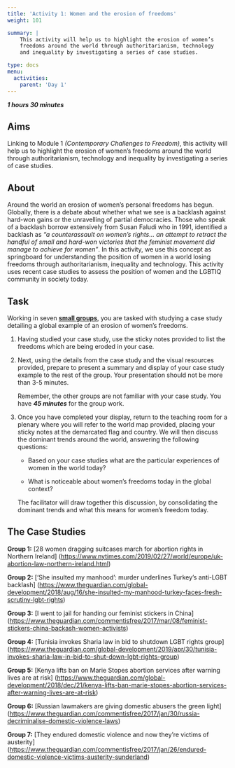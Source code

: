 ```yaml
---
title: 'Activity 1: Women and the erosion of freedoms'
weight: 101

summary: |
    This activity will help us to highlight the erosion of women’s
    freedoms around the world through authoritarianism, technology
    and inequality by investigating a series of case studies.

type: docs
menu:
  activities:
    parent: 'Day 1'
---
```


***1 hours 30 minutes***

## Aims

<!-- XXX: Reference to Module 1 -->
Linking to Module 1 _(Contemporary Challenges to Freedom)_,
this activity will help us to highlight the erosion of women’s
freedoms around the world through authoritarianism, technology
and inequality by investigating a series of case studies.

## About

Around the world an erosion of women’s personal freedoms has
begun. Globally, there is a debate about whether what we see is
a backlash against hard-won gains or the unravelling of partial
democracies. Those who speak of a backlash borrow
extensively from Susan Faludi who in 1991, identified a
backlash as *“a counterassault on women’s rights… an attempt to
retract the handful of small and hard-won victories that the
feminist movement did manage to achieve for women”*. In this
activity, we use this concept as springboard for understanding
the position of women in a world losing freedoms through
authoritarianism, inequality and technology. This activity uses
recent case studies to assess the position of women and the
LGBTIQ community in society today.

## Task

Working in seven <u>**small groups**</u>, you are tasked with studying a
case study detailing a global example of an erosion of women’s
freedoms.

1.  Having studied your case study, use the sticky notes
    provided to list the freedoms which are being eroded in your
    case.

2.  Next, using the details from the case study and the visual
    resources provided, prepare to present a summary and
    display of your case study example to the rest of the group.
    Your presentation should not be more than 3-5 minutes.

    Remember, the other groups are not familiar with your case
    study. You have ***45 minutes*** for the group work.

3.  Once you have completed your display, return to the
    teaching room for a plenary where you will refer to the world
    map provided, placing your sticky notes at the demarcated
    flag and country. We will then discuss the dominant trends
    around the world, answering the following questions:

    * Based on your case studies what are the particular
      experiences of women in the world today?

    * What is noticeable about women’s freedoms today in the
      global context?

    The facilitator will draw together this discussion, by
    consolidating the dominant trends and what this means for
    women’s freedom today.

## The Case Studies

**Group 1:**
[28 women dragging suitcases march for abortion rights in Northern Ireland]
(https://www.nytimes.com/2019/02/27/world/europe/uk-abortion-law-northern-ireland.html)

**Group 2:**
[‘She insulted my manhood’: murder underlines Turkey’s anti-LGBT backlash]
(https://www.theguardian.com/global-development/2018/aug/16/she-insulted-my-manhood-turkey-faces-fresh-scrutiny-lgbt-rights)

**Group 3:**
[I went to jail for handing our feminist stickers in China]
(https://www.theguardian.com/commentisfree/2017/mar/08/feminist-stickers-china-backash-women-activists)

**Group 4:**
[Tunisia invokes Sharia law in bid to shutdown LGBT rights group]
(https://www.theguardian.com/global-development/2019/apr/30/tunisia-invokes-sharia-law-in-bid-to-shut-down-lgbt-rights-group)

**Group 5:**
[Kenya lifts ban on Marie Stopes abortion services after warning lives are at risk]
(https://www.theguardian.com/global-development/2018/dec/21/kenya-lifts-ban-marie-stopes-abortion-services-after-warning-lives-are-at-risk)

**Group 6:**
[Russian lawmakers are giving domestic abusers the green light]
(https://www.theguardian.com/commentisfree/2017/jan/30/russia-decriminalise-domestic-violence-laws)

**Group 7:**
[They endured domestic violence and now they’re victims of austerity]
(https://www.theguardian.com/commentisfree/2017/jan/26/endured-domestic-violence-victims-austerity-sunderland)
